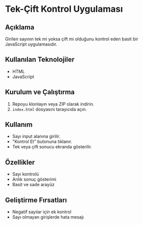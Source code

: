 # Tek-Çift Kontrol Uygulaması

## Açıklama  
Girilen sayının tek mi yoksa çift mi olduğunu kontrol eden basit bir JavaScript uygulamasıdır.

## Kullanılan Teknolojiler  
- HTML  
- JavaScript

## Kurulum ve Çalıştırma  
1. Repoyu klonlayın veya ZIP olarak indirin.  
2. `index.html` dosyasını tarayıcıda açın.

## Kullanım  
- Sayı input alanına girilir.  
- "Kontrol Et" butonuna tıklanır.  
- Tek veya çift sonucu ekranda gösterilir.

## Özellikler  
- Sayı kontrolü  
- Anlık sonuç gösterimi  
- Basit ve sade arayüz

## Geliştirme Fırsatları  
- Negatif sayılar için ek kontrol  
- Sayı olmayan girişlerde hata mesajı
